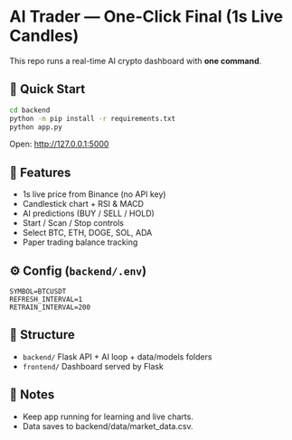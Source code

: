 # AI Trader — One-Click Final (1s Live Candles)

This repo runs a real-time AI crypto dashboard with **one command**.

## 🚀 Quick Start
```bash
cd backend
python -m pip install -r requirements.txt
python app.py
```
Open: http://127.0.0.1:5000

## 🧠 Features
- 1s live price from Binance (no API key)
- Candlestick chart + RSI & MACD
- AI predictions (BUY / SELL / HOLD)
- Start / Scan / Stop controls
- Select BTC, ETH, DOGE, SOL, ADA
- Paper trading balance tracking

## ⚙️ Config (`backend/.env`)
```
SYMBOL=BTCUSDT
REFRESH_INTERVAL=1
RETRAIN_INTERVAL=200
```

## 📂 Structure
- `backend/` Flask API + AI loop + data/models folders
- `frontend/` Dashboard served by Flask

## 📝 Notes
- Keep app running for learning and live charts.
- Data saves to backend/data/market_data.csv.
